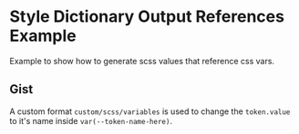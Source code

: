 # Style Dictionary Output References Example

Example to show how to generate scss values that reference css vars.

## Gist

A custom format `custom/scss/variables` is used to change the `token.value` to it's name inside `var(--token-name-here)`.